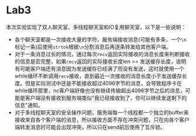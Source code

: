# Lab3

本次实验实现了双人聊天室、多线程聊天室和IO复用聊天室，以下是一些说明：

* 各个聊天室都是一次接收大量的字符，服务端接收消息(可能有多条，一个`\n`标记一条)后使用`strtok`根据`\n`分割消息后再逐条转发给其他客户端。
* 对于一条消息过长的情况，通过每次`recv`返回实际接收的消息长度来判断接收的信息是否完整，如果`recv`返回的实际接收长度len >= 发送缓存长度，说明有可能客户端还有消息因为发送缓存已经满了而没有发送，这时就使用一个while循环不断调用`recv`接收，直到最近一次接收的消息长度小于发送缓存长度。但是实际测试中还是不能接收超过4096字节的消息，会导致程序卡在while循环那里，nc客户端好像也没有继续传输超出4096字节之后的消息，可能是客户端没有接收到服务端类似"我已经接收到了，你可以继续发送剩下的信息"通知。
* 对于多线程聊天室的安全操作问题，服务端每一个线程都一个独立的buffer来接收来自各个客户端的消息，所以接收方面不存在冲突问题，只在向各个客户端转发消息时可能会出现冲突，所以只在send前后使用了互斥锁。